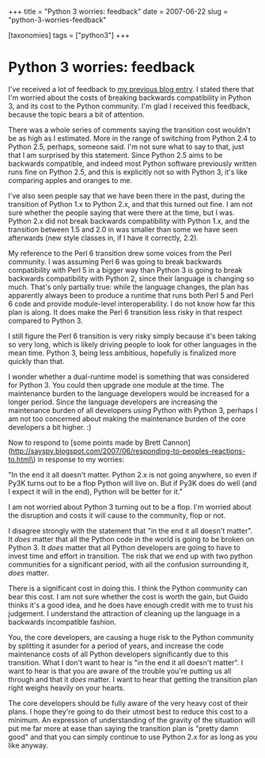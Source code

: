+++
title = "Python 3 worries: feedback"
date = 2007-06-22
slug = "python-3-worries-feedback"

[taxonomies]
tags = ["python3"]
+++

# Python 3 worries: feedback

I've received a lot of feedback to [my previous blog
entry](http://faassen.n--tree.net/blog/view/weblog/2007/06/20/0). I
stated there that I'm worried about the costs of breaking backwards
compatibility in Python 3, and its cost to the Python community. I'm
glad I received this feedback, because the topic bears a bit of
attention.

There was a whole series of comments saying the transition cost wouldn't
be as high as I estimated. More in the range of switching from Python
2.4 to Python 2.5, perhaps, someone said. I'm not sure what to say to
that, just that I am surprised by this statement. Since Python 2.5 aims
to be backwards compatible, and indeed most Python software previously
written runs fine on Python 2.5, and this is explicitly not so with
Python 3, it's like comparing apples and oranges to me.

I've also seen people say that we have been there in the past, during
the transition of Python 1.x to Python 2.x, and that this turned out
fine. I am not sure whether the people saying that were there at the
time, but I was. Python 2.x did not break backwards compatibility with
Python 1.x, and the transition between 1.5 and 2.0 in was smaller than
some we have seen afterwards (new style classes in, if I have it
correctly, 2.2).

My reference to the Perl 6 transition drew some voices from the Perl
community. I was assuming Perl 6 was going to break backwards
compatibility with Perl 5 in a bigger way than Python 3 is going to
break backwards compatibility with Python 2, since their language is
changing so much. That's only partially true: while the language
changes, the plan has apparently always been to produce a runtime that
runs both Perl 5 and Perl 6 code and provide module-level
interoperability. I do not know how far this plan is along. It does make
the Perl 6 transition less risky in that respect compared to Python 3.

I still figure the Perl 6 transition is very risky simply because it's
been taking so very long, which is likely driving people to look for
other languages in the mean time. Python 3, being less ambitious,
hopefully is finalized more quickly than that.

I wonder whether a dual-runtime model is something that was considered
for Python 3. You could then upgrade one module at the time. The
maintenance burden to the language developers would be increased for a
longer period. Since the language developers are increasing the
maintenance burden of all developers *using* Python with Python 3,
perhaps I am not too concerned about making the maintenance burden of
the core developers a bit higher. :)

Now to respond to [some points made by Brett
Cannon](http://sayspy.blogspot.com/2007/06/responding-to-peoples-reactions-to.html\)
in response to my worries:

"In the end it all doesn't matter. Python 2.x is not going anywhere, so
even if Py3K turns out to be a flop Python will live on. But if Py3K
does do well (and I expect it will in the end), Python will be better
for it."

I am not worried about Python 3 turning out to be a flop. I'm worried
about the disruption and costs it will cause to the community, flop or
not.

I disagree strongly with the statement that "in the end it all doesn't
matter". It *does* matter that all the Python code in the world is going
to be broken on Python 3. It *does* matter that all Python developers
are going to have to invest time and effort in transition. The risk that
we end up with two python communities for a significant period, with all
the confusion surrounding it, *does* matter.

There is a significant cost in doing this. I think the Python community
can bear this cost. I am not sure whether the cost is worth the gain,
but Guido thinks it's a good idea, and he does have enough credit with
me to trust his judgement. I understand the attraction of cleaning up
the language in a backwards incompatible fashion.

You, the core developers, are causing a huge risk to the Python
community by splitting it asunder for a period of years, and increase
the code maintenance costs of all Python developers significantly due to
this transition. What I don't want to hear is "in the end it all doesn't
matter". I want to hear is that you are aware of the trouble you're
putting us all through and that it *does* matter. I want to hear that
getting the transition plan right weighs heavily on your hearts.

The core developers should be fully aware of the very heavy cost of
their plans. I hope they're going to do their utmost best to reduce this
cost to a minimum. An expression of understanding of the gravity of the
situation will put me far more at ease than saying the transition plan
is "pretty damn good" and that you can simply continue to use Python 2.x
for as long as you like anyway.
